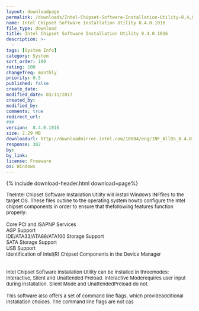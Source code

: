 ```yaml
---
layout: downloadpage
permalink: /downloads/Intel-Chipset-Software-Installation-Utility-8,4,0,1016/
name: Intel Chipset Software Installation Utility 8.4.0.1016
file_type: download
title: Intel Chipset Software Installation Utility 8.4.0.1016
description: >-
  -
tags: [System Info]
category: System
sort_order: 100
rating: 100
changefreq: monthly
priority: 0.5
published: false
create_date:
modified_date: 03/11/2017
created_by:
modified_by:
comments: true
redirect_url:
###
version:  8.4.0.1016
size: 2.29 MB
downloadurl: http://downloadmirror.intel.com/10884/eng/INF_AllOS_8.4.0.1016_PV_Intel.exe
response: 302
by:
by_link:
license: Freeware
os: Windows
---
```


{% include download-header.html download=page%}

<p style="fix-download-text !important">
<p><font size="2"><p>TheIntel Chipset Software Installation Utility will install Windows INFfiles to the target OS. These files outline to the operating system howto configure the Intel chipset components in order to ensure that thefollowing features function properly:<br />
<br />
Core PCI and ISAPNP Services<br />
AGP Support<br />
IDE/ATA33/ATA66/ATA100 Storage Support</a><br />
SATA Storage Support<br />
USB Support<br />
Identification of Intel(R) Chipset Components in the Device Manager<br />
<br />
<br />
Intel Chipset Software Installation Utility can be installed in threemodes: Interactive, Silent and Unattended Preload. Interactive Moderequires user input during installation. Silent Mode and UnattendedPreload do not. <br />
<br />
This software also offers a set of command line flags, which provideadditional installation choices. The command line flags are not cas</p></p></p>
